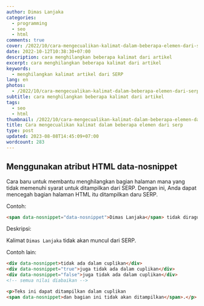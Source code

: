 ```yaml
---
author: Dimas Lanjaka
categories:
  - programming
  - seo
  - html
comments: true
cover: /2022/10/cara-mengecualikan-kalimat-dalam-beberapa-elemen-dari-serp/cover.png
date: 2022-10-12T10:38:30+07:00
description: cara menghilangkan beberapa kalimat dari artikel
excerpt: cara menghilangkan beberapa kalimat dari artikel
keywords:
  - menghilangkan kalimat artikel dari SERP
lang: en
photos:
  - /2022/10/cara-mengecualikan-kalimat-dalam-beberapa-elemen-dari-serp/cover.png
subtitle: cara menghilangkan beberapa kalimat dari artikel
tags:
  - seo
  - html
thumbnail: /2022/10/cara-mengecualikan-kalimat-dalam-beberapa-elemen-dari-serp/cover.png
title: Cara mengecualikan kalimat dalam beberapa elemen dari serp
type: post
updated: 2023-08-08T14:45:09+07:00
wordcount: 283
---
```


## Menggunakan atribut HTML data-nosnippet
Cara baru untuk membantu menghilangkan bagian halaman mana yang tidak memenuhi syarat untuk ditampilkan dari SERP. Dengan ini, Anda dapat mencegah bagian halaman HTML itu ditampilkan daru SERP.

Contoh:
```html
<span data-nosnippet="data-nosnippet">Dimas Lanjaka</span> tidak diragukan lagi adalah pesulap paling terkenal yang pernah hidup.
```

Deskripsi:

Kalimat `Dimas Lanjaka` tidak akan muncul dari SERP.

Contoh lain:
```html
<div data-nosnippet>tidak ada dalam cuplikan</div>
<div data-nosnippet="true">juga tidak ada dalam cuplikan</div>
<div data-nosnippet="false">juga tidak ada dalam cuplikan</div>
<!-- semua nilai diabaikan -->
```

```html
<p>Teks ini dapat ditampilkan dalam cuplikan
<span data-nosnippet>dan bagian ini tidak akan ditampilkan</span>.</p>
```